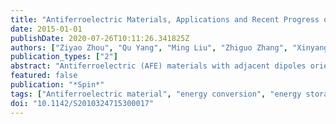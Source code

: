 ```yaml
---
title: "Antiferroelectric Materials, Applications and Recent Progress on Multiferroic Heterostructures"
date: 2015-01-01
publishDate: 2020-07-26T10:11:26.341825Z
authors: ["Ziyao Zhou", "Qu Yang", "Ming Liu", "Zhiguo Zhang", "Xinyang Zhang", "Dazhi Sun", "Tianxiang Nan", "Nianxiang Sun", "Xing Chen"]
publication_types: ["2"]
abstract: "Antiferroelectric (AFE) materials with adjacent dipoles oriented in antiparallel directions have a double polarization hysteresis loops. An electric field (E-field)-induced AFE-ferroelectric (FE) phase transition takes place in such materials, leading to a large lattice strain and energy change. The high dielectric constant and the distinct phase transition in AFE materials provide great opportunities for the realization of energy storage devices like super-capacitors and energy conversion devices such as AFE MEMS applications. Lots of work has been done in this field since 60-70 s. Recently, the strain tuning of the spin, charge and orbital orderings and their interactions in complex oxides and multiferroic heterostructures have received great attention. In these systems, a single control parameter of lattice strain is used to control lattice-spin, lattice-phonon, and lattice-charge interactions and tailor properties or create a transition between distinct magnetic/electronic phases. Due to the large strain/stress arising from the phase transition, AFE materials are great candidates for integrating with ferromagnetic (FM) materials to realize in situ manipulation of magnetism and lattice-ordered parameters by voltage. In this paper, we introduce the AFE material and it's applications shortly and then review the recent progress in AFEs based on multiferroic heterostructures. These new multiferroic materials could pave a new way towards next generation light, compact, fast and energy efficient voltage tunable RF/microwave, spintronic and memory devices promising approaches to in situ manipulation of lattice-coupled order parameters is to grow epitaxial oxide films on FE/ferroelastic substrates."
featured: false
publication: "*Spin*"
tags: ["Antiferroelectric material", "energy conversion", "energy storage", "multiferroics"]
doi: "10.1142/S2010324715300017"
---
```


